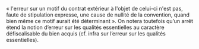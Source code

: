 « l'erreur sur un motif du contrat extérieur à l'objet de celui-ci n'est pas, faute de stipulation expresse, une cause de nullité de la convention, quand bien même ce motif aurait été déterminant ». On notera toutefois qu’un arrêt étend la notion d’erreur sur les qualités essentielles au caractère défiscalisable du bien acquis (cf. infra sur l’erreur sur les qualités essentielles).